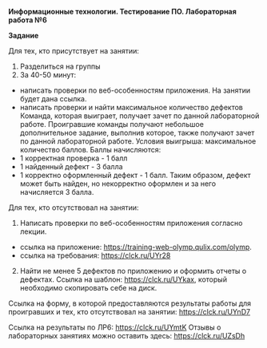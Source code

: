 **Информационные технологии. Тестирование ПО. Лабораторная работа №6**

**Задание**

Для тех, кто присутствует на занятии:
1. Разделиться на группы
2. За 40-50 минут:
- написать проверки по веб-особенностям приложения. На занятии будет дана ссылка.
- написать проверки и найти максимальное количество дефектов
Команда, которая выиграет, получает зачет по данной лабораторной работе. 
Проигравшие команды получают небольшое дополнительное задание, выполнив которое, также получают зачет по данной лабораторной работе.
Условия выигрыша: максимальное количество баллов.
Баллы начисляются:
- 1 корректная проверка - 1 балл
- 1 найденный дефект - 3 балла
- 1 корректно оформленный дефект - 1 балл. 
Таким образом, дефект может быть найден, но некорректно оформлен и за него начисляется 3 балла.

Для тех, кто отсутствовал на занятии:
1. Написать проверки по веб-особенностям приложения согласно лекции. 
- ссылка на приложение: https://training-web-olymp.qulix.com/olymp. 
- ссылка на требования: https://clck.ru/UYr28
2. Найти не менее 5 дефектов по приложению и оформить отчеты о дефектах. Ссылка на шаблон: https://clck.ru/UYkax, который необходимо скопировать себе на диск.

Ссылка на форму, в которой предоставляются результаты работы для проигравших и тех, кто отсутствовал на занятии: https://clck.ru/UYnD7

Ссылка на результаты по ЛР6: https://clck.ru/UYmtK
Отзывы о лабораторных занятиях можно оставить здесь: https://clck.ru/UZsDh

